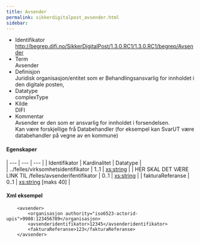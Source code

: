 ```yaml
---
title: Avsender  
permalink: sikkerdigitalpost_avsender.html
sidebar:
---  
```


  - Identifikator  
    http://begrep.difi.no/SikkerDigitalPost/1.3.0.RC1/1.3.0.RC1/begrep/Avsender
  - Term  
    Avsender
  - Definisjon  
    Juridisk organisasjon/entitet som er Behandlingsansvarlig for
    innholdet i den digitale posten,
  - Datatype  
    complexType
  - Kilde  
    DIFI
  - Kommentar  
    Avsender er den som er ansvarlig for innholdet i forsendelsen.  
    Kan være forskjellige frå Databehandler (for eksempel kan SvarUT
    være databehandler på vegne av en kommune)

#### Egenskaper

| --- | --- | --- |
| Identifikator                                          | Kardinalitet | Datatype |                                                        
|  ../felles/virksomhetsidentifikator       | 1..1         | [xs:string](http://www.w3.org/TR/xmlschema-2/#string)             |
| HER SKAL DET VÆRE LINK TIL /felles/avsenderifentifikator | 0..1         | [xs:string](http://www.w3.org/TR/xmlschema-2/#string)             |
| fakturaReferanse                                       | 0..1         | [xs:string](http://www.w3.org/TR/xmlschema-2/#string) \[maks 40\] |

#### Xml eksempel

``` brush: xml; toolbar: false
    <avsender>
        <organisasjon authority="iso6523-actorid-upis">9908:123456789</organisasjon>
        <avsenderidentifikator>12345</avsenderidentifikator>
        <fakturaReferanse>123</fakturaReferanse>        
    </avsender>
```
